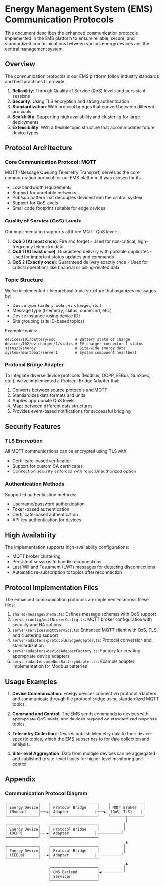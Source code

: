 # Energy Management System (EMS) Communication Protocols

This document describes the enhanced communication protocols implemented in the EMS platform to ensure reliable, secure, and standardized communications between various energy devices and the central management system.

## Overview

The communication protocols in our EMS platform follow industry standards and best practices to provide:

1. **Reliability**: Through Quality of Service (QoS) levels and persistent sessions
2. **Security**: Using TLS encryption and strong authentication
3. **Standardization**: With protocol bridges that convert between different protocols
4. **Scalability**: Supporting high availability and clustering for large deployments
5. **Extensibility**: With a flexible topic structure that accommodates future device types

## Protocol Architecture

### Core Communication Protocol: MQTT

MQTT (Message Queuing Telemetry Transport) serves as the core communication protocol for our EMS platform. It was chosen for its:

- Low bandwidth requirements
- Support for unreliable networks
- Pub/sub pattern that decouples devices from the central system
- Support for QoS levels
- Small code footprint suitable for edge devices

### Quality of Service (QoS) Levels

Our implementation supports all three MQTT QoS levels:

1. **QoS 0 (At most once)**: Fire and forget - Used for non-critical, high-frequency telemetry data
2. **QoS 1 (At least once)**: Guaranteed delivery with possible duplicates - Used for important status updates and commands
3. **QoS 2 (Exactly once)**: Guaranteed delivery exactly once - Used for critical operations like financial or billing-related data

### Topic Structure

We've implemented a hierarchical topic structure that organizes messages by:

- Device type (battery, solar, ev_charger, etc.)
- Message type (telemetry, status, command, etc.)
- Device instance (using device ID)
- Site grouping (site ID-based topics)

Example topics:
```
devices/101/battery/soc         # Battery state of charge
devices/102/ev_charger/1/status # EV charger connector 1 status
sites/3/energy                  # Site-wide energy data
system/heartbeat/server1        # System component heartbeat
```

### Protocol Bridge Adapter

To integrate diverse device protocols (Modbus, OCPP, EEBus, SunSpec, etc.), we've implemented a Protocol Bridge Adapter that:

1. Converts between source protocols and MQTT
2. Standardizes data formats and units
3. Applies appropriate QoS levels
4. Maps between different data structures
5. Provides event-based notifications for successful bridging

## Security Features

### TLS Encryption

All MQTT communications can be encrypted using TLS with:
- Certificate-based verification
- Support for custom CA certificates
- Connection security enforced with rejectUnauthorized option

### Authentication Methods

Supported authentication methods:
- Username/password authentication
- Token-based authentication
- Certificate-based authentication
- API key authentication for devices

## High Availability

The implementation supports high-availability configurations:

- MQTT broker clustering
- Persistent sessions to handle reconnections
- Last Will and Testament (LWT) messages for detecting disconnections
- Automatic re-subscription to topics after reconnection

## Protocol Implementation Files

The enhanced communication protocols are implemented across these files:

1. `shared/messageSchema.ts`: Defines message schemas with QoS support
2. `server/config/mqttBrokerConfig.ts`: MQTT broker configuration with security and HA options
3. `server/services/mqttService.ts`: Enhanced MQTT client with QoS, TLS, and clustering support
4. `server/adapters/protocolBridgeAdapter.ts`: Protocol conversion and standardization
5. `server/adapters/deviceAdapterFactory.ts`: Factory for creating appropriate device adapters
6. `server/adapters/modbusBatteryAdapter.ts`: Example adapter implementation for Modbus batteries

## Usage Examples

1. **Device Communication**: Energy devices connect via protocol adapters and communicate through the protocol bridge using standardized MQTT topics.

2. **Command and Control**: The EMS sends commands to devices with appropriate QoS levels, and devices respond on standardized response topics.

3. **Telemetry Collection**: Devices publish telemetry data to their device-specific topics, which the EMS subscribes to for data collection and analysis.

4. **Site-level Aggregation**: Data from multiple devices can be aggregated and published to site-level topics for higher-level monitoring and control.

## Appendix

### Communication Protocol Diagram

```
┌──────────────┐    ┌─────────────────────┐    ┌───────────────┐
│ Energy Device│    │ Protocol Bridge     │    │ MQTT Broker   │
│ (Modbus)     │───▶│ Adapter            │───▶│ (QoS, TLS)    │
└──────────────┘    └─────────────────────┘    └───────┬───────┘
                                                       │
┌──────────────┐    ┌─────────────────────┐           │
│ Energy Device│    │ Protocol Bridge     │           │
│ (OCPP)       │───▶│ Adapter            │───────────┘
└──────────────┘    └─────────────────────┘
                                                       ▲
┌──────────────┐    ┌─────────────────────┐           │
│ Energy Device│    │ Protocol Bridge     │           │
│ (EEBus)      │───▶│ Adapter            │───────────┘
└──────────────┘    └─────────────────────┘
                                                       ▲
                    ┌─────────────────────┐           │
                    │ EMS Backend         │◀──────────┘
                    │ Services            │
                    └─────────────────────┘
```